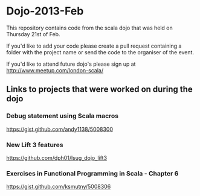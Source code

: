 Dojo-2013-Feb
=============

This repository contains code from the scala dojo that was held on Thursday 21st of Feb.

If you'd like to add your code please create a pull request containing a folder with the project name or send the code to the organiser of the event. 

If you'd like to attend future dojo's please sign up at http://www.meetup.com/london-scala/

## Links to projects that were worked on during the dojo

### Debug statement using Scala macros
https://gist.github.com/andy1138/5008300

### New Lift 3 features
https://github.com/dph01/lsug_dojo_lift3

### Exercises in Functional Programming in Scala - Chapter 6
https://gist.github.com/ksmutny/5008306
